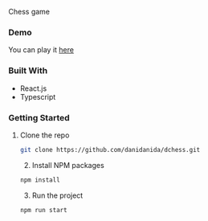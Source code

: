 Chess game

### Demo

You can play it [here](https://danidanida.github.io/dchess/)

### Built With

- React.js
- Typescript

### Getting Started

1. Clone the repo

    ```sh
    git clone https://github.com/danidanida/dchess.git
    ```

    2. Install NPM packages

    ```sh
    npm install
    ```

    3. Run the project

    ```sh
    npm run start
    ```
